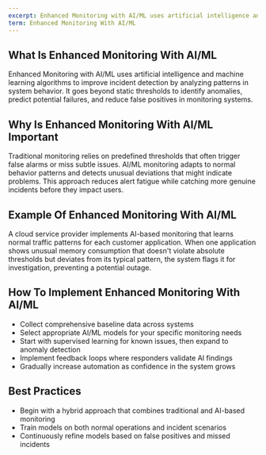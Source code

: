 ```yaml
---
excerpt: Enhanced Monitoring with AI/ML uses artificial intelligence and machine learning algorithms to improve incident detection by analyzing patterns in system behavior.
term: Enhanced Monitoring With AI/ML
---
```

## What Is Enhanced Monitoring With AI/ML

Enhanced Monitoring with AI/ML uses artificial intelligence and machine learning algorithms to improve incident detection by analyzing patterns in system behavior. It goes beyond static thresholds to identify anomalies, predict potential failures, and reduce false positives in monitoring systems.

## Why Is Enhanced Monitoring With AI/ML Important

Traditional monitoring relies on predefined thresholds that often trigger false alarms or miss subtle issues. AI/ML monitoring adapts to normal behavior patterns and detects unusual deviations that might indicate problems. This approach reduces alert fatigue while catching more genuine incidents before they impact users.

## Example Of Enhanced Monitoring With AI/ML

A cloud service provider implements AI-based monitoring that learns normal traffic patterns for each customer application. When one application shows unusual memory consumption that doesn't violate absolute thresholds but deviates from its typical pattern, the system flags it for investigation, preventing a potential outage.

## How To Implement Enhanced Monitoring With AI/ML

- Collect comprehensive baseline data across systems
- Select appropriate AI/ML models for your specific monitoring needs
- Start with supervised learning for known issues, then expand to anomaly detection
- Implement feedback loops where responders validate AI findings
- Gradually increase automation as confidence in the system grows

## Best Practices

- Begin with a hybrid approach that combines traditional and AI-based monitoring
- Train models on both normal operations and incident scenarios
- Continuously refine models based on false positives and missed incidents